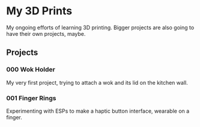 # My 3D Prints

My ongoing efforts of learning 3D printing.
Bigger projects are also going to have their own projects, maybe.

## Projects

### 000 Wok Holder

My very first project, trying to attach a wok and its lid on the kitchen wall.

### 001 Finger Rings

Experimenting with ESPs to make a haptic button interface, wearable on a finger.